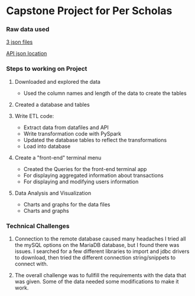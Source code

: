 # Capstone Project for Per Scholas

### Raw data used

[3 json files](https://drive.google.com/drive/folders/1J4a2UndLvVWszHAL2VxJeVXyAHm3xYIp?usp=sharing)

[API json location](https://raw.githubusercontent.com/platformps/LoanDataset/main/loan_data.json)

### Steps to working on Project

1. Downloaded and explored the data
   - Used the column names and length of the data to create the tables

2. Created a database and tables

3. Write ETL code:
   - Extract data from datafiles and API
   - Write transformation code with PySpark
   - Updated the database tables to reflect the transformations
   - Load into database

4. Create a "front-end" terminal menu
   - Created the Queries for the front-end terminal app
   - For displaying aggregated information about transactions
   - For displaying and modifying users information
   
5. Data Analysis and Visualization
   - Charts and graphs for the data files
   - Charts and graphs  
   

   
   
### Technical Challenges
1. Connection to the remote database caused many headaches I tried all the mySQL options on the MariaDB database, but I found there was issues. I searched for a few different libraries to import and jdbc drivers to download, then tried the different connection string/snippets to connect with.

2. The overall challenge was to fullfill the requirements with the data that was given. Some of the data needed some modifications to make it work.      
